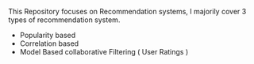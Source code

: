 This Repository focuses on Recommendation systems, I majorily cover 3 types of recommendation system.

- Popularity based 
- Correlation based 
- Model Based collaborative Filtering ( User Ratings )